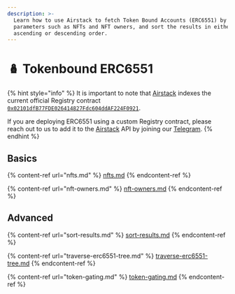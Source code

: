```yaml
---
description: >-
  Learn how to use Airstack to fetch Token Bound Accounts (ERC6551) by different
  parameters such as NFTs and NFT owners, and sort the results in either
  ascending or descending order.
---
```


# 🪆 Tokenbound ERC6551

{% hint style="info" %}
It is important to note that [Airstack](https://airstack.xyz) indexes the current official Registry contract [`0x02101dfB77FDE026414827Fdc604ddAF224F0921`](https://etherscan.io/address/0x02101dfB77FDE026414827Fdc604ddAF224F0921).



If you are deploying ERC6551 using a custom Registry contract, please reach out to us to add it to the [Airstack](https://airstack.xyz) API by joining our [Telegram](https://t.me/+1k3c2FR7z51mNDRh).
{% endhint %}

## Basics

{% content-ref url="nfts.md" %}
[nfts.md](nfts.md)
{% endcontent-ref %}

{% content-ref url="nft-owners.md" %}
[nft-owners.md](nft-owners.md)
{% endcontent-ref %}

## Advanced

{% content-ref url="sort-results.md" %}
[sort-results.md](sort-results.md)
{% endcontent-ref %}

{% content-ref url="traverse-erc6551-tree.md" %}
[traverse-erc6551-tree.md](traverse-erc6551-tree.md)
{% endcontent-ref %}

{% content-ref url="token-gating.md" %}
[token-gating.md](token-gating.md)
{% endcontent-ref %}
